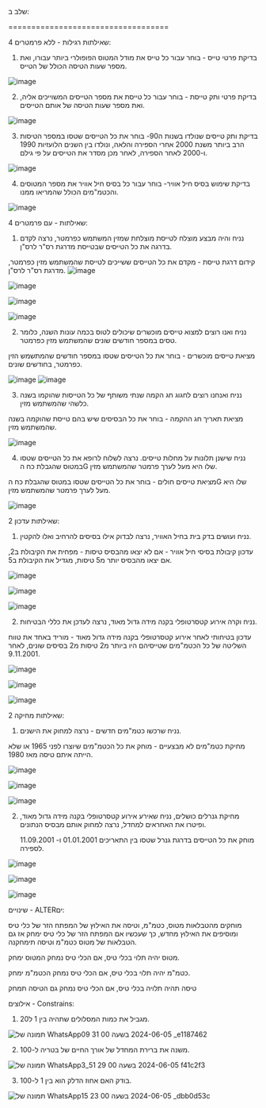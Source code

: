 שלב ב:

===================================

4 שאילתות רגילות - ללא פרמטרים:


 1. בדיקת פרטי טייס - בוחר עבור כל טייס את מודל המטוס הפופולרי ביותר עבורו, ואת מספר שעות הטיסה הכולל של הטייס.

![image](https://github.com/roeygross/DBProject_328494091_214737728/assets/128812767/c454e246-c972-42d4-978f-9ce76464ee43)




2. בדיקת פרטי ותק טייסת - בוחר עבור כל טייסת את מספר הטייסים המשוייכים אליה, ואת מספר שעות הטיסה של אותם הטייסים.

![image](https://github.com/roeygross/DBProject_328494091_214737728/assets/128812767/c0bd74cb-5186-4110-bce5-06adc9d05b46)




3. בדיקת ותק טייסים שנולדו בשנות ה90- בוחר את כל הטייסים שטסו במספר הטיסות הרב ביותר משנת 2000 אחרי הספירה והלאה,  ונולדו בין השנים הלועזיות 1990 ו-2000 לאחר הספירה, לאחר מכן מסדר את הטייסים על פי גילם.

![image](https://github.com/roeygross/DBProject_328494091_214737728/assets/128812767/c3325d1f-a8a1-4adf-b52c-697368b1f0fa)



4. בדיקת שימוש בסיס חיל אוויר- בוחר עבור כל בסיס חיל אוויר את מספר המטוסים והכטמ"מים הכולל שהמריאו ממנו.


![image](https://github.com/roeygross/DBProject_328494091_214737728/assets/128812767/fe2aa5ea-b6da-4a25-ab75-bc45562da45f)


4 שאילתות - עם פרמטרים:


1. נניח והיה מבצע מוצלח לטייסת מוצלחת שמזין המשתמש כפרמטר, נרצה לקדם בדרגה את כל הטייסים שבטייסת מדרגת רס"ר לרס"ן. 

קידום דרגת טייסת - מקדם את כל הטייסים ששייכים לטייסת שהמשתמש מזין כפרמטר, מדרגת רס"ר לרס"ן.
![image](https://github.com/roeygross/DBProject_328494091_214737728/assets/128812767/bf28bb4f-c651-44b5-8aa0-2fba40f76dd2)


![image](https://github.com/roeygross/DBProject_328494091_214737728/assets/128812767/0a8585b4-ad8d-449c-823c-051dc26d3df8)

![image](https://github.com/roeygross/DBProject_328494091_214737728/assets/128812767/efe63e8d-b28c-4e7f-a155-6be333d0fbd8)

![image](https://github.com/roeygross/DBProject_328494091_214737728/assets/128812767/30b9a207-2f66-4cc5-a17f-46680b79141c)






2. נניח ואנו רוצים למצוא טייסים מוכשרים שיכולים לטוס בכמה עונות השנה, כלומר טסים במספר חודשים שונים שהמשתמש מזין כפרמטר.
  
מציאת טייסים מוכשרים - בוחר את כל הטייסים שטסו במספר חודשים שהמתשמש הזין כפרמטר, בחודשים שונים. 

![image](https://github.com/roeygross/DBProject_328494091_214737728/assets/128812767/893af91c-69e7-466f-8a56-e151af337ddc)
![image](https://github.com/roeygross/DBProject_328494091_214737728/assets/128812767/9462b9c1-9b0b-4a62-b650-dc127da8dde0)



3. נניח ואנחנו רוצים לחגוג חג הקמה שנתי משותף של כל הטייסות שהוקמו בשנה כלשהי שהמשתמש מזין. 

מציאת תאריך חג ההקמה - בוחר את כל הבסיסים שיש בהם טייסת שהוקמה בשנה שהמשתמש מזין.

![image](https://github.com/roeygross/DBProject_328494091_214737728/assets/128812767/7a16540f-773c-496e-8931-c77d0684bf08)



4. נניח שישנן תלונות על מחלות טייסים. נרצה לשלוח לרופא את כל הטייסים שטסו במטוס שהגבלת כח הG שלו היא מעל לערך פרמטר שהמשתמש מזין.

מציאת טייסים חולים - בוחר את כל הטייסים שטסו במטוס שהגבלת כח הG שלו היא מעל לערך פרמטר שהמשתמש מזין.




![image](https://github.com/roeygross/DBProject_328494091_214737728/assets/128812767/a40b3831-88a6-4668-919d-5b2324ec7abe)




2 שאילתות עדכון:


1. נניח ועושים בדק בית בחיל האוויר, נרצה לבדוק אילו בסיסים להרחיב ואלו להקטין. 

עדכון קיבולת בסיסי חיל אוויר - אם לא יצאו מהבסיס טיסות - מפחית את הקיבולת ב2, אם יצאו מהבסיס יותר מ5 טיסות, מגדיל את הקיבולת ב5.


![image](https://github.com/roeygross/DBProject_328494091_214737728/assets/128812767/c42455e1-13b6-4195-950b-ced25c083ed4)

![image](https://github.com/roeygross/DBProject_328494091_214737728/assets/128812767/3baeec71-37dc-4a89-8ce7-b538157ab519)

![image](https://github.com/roeygross/DBProject_328494091_214737728/assets/128812767/e7d023e8-96c6-4619-bff5-b1bb88f8bdb8)



2. נניח וקרה  אירוע קטסרטופלי בקנה מידה גדול מאוד, נרצה לעדכן את כללי הבטיחות.

עדכון בטיחותי לאחר אירוע קטסרטופלי בקנה מידה גדול מאוד - מוריד באחד את טווח השליטה של כל הכטמ"מים שטייסיהם היו ביותר מ2 טיסות מ2 בסיסים שונים, לאחר 9.11.2001.

![image](https://github.com/roeygross/DBProject_328494091_214737728/assets/128812767/d3ddd250-291a-4bcc-93c8-2b89dcb6208e)

![image](https://github.com/roeygross/DBProject_328494091_214737728/assets/128812767/5ee1780e-2d5f-47da-8361-43f507f34e65)

![image](https://github.com/roeygross/DBProject_328494091_214737728/assets/128812767/1d81bb90-d43b-4a83-8eb2-76f07c55e309)







2 שאילתות מחיקה:


1. נניח שרכשו כטמ"מים חדשים - נרצה למחוק את הישנים.

מחיקת כטמ"מים לא מבצעיים - מוחק את כל הכטמ"מים שיוצרו לפני 1965 או שלא הייתה איתם טיסה מאז 1980.


![image](https://github.com/roeygross/DBProject_328494091_214737728/assets/128812767/9441931c-bb33-4fdf-a7ca-dc0dbeaee69e)

![image](https://github.com/roeygross/DBProject_328494091_214737728/assets/128812767/ab24af43-0b46-45d2-a0cf-fc94806685b0)

![image](https://github.com/roeygross/DBProject_328494091_214737728/assets/128812767/5a03fa00-9191-459b-8316-d5b981822282)



2. מחיקת גנרלים כושלים, נניח שאירע אירוע קטסרטופלי בקנה מידה גדול מאוד, ופיטרו את האחראים למחדל, נרצה למחוק אותם מבסיס הנתונים.

   מוחק את כל הטייסים בדרגת גנרל שטסו בין התאריכים 01.01.2001 ו- 11.09.2001 לספירה.

![image](https://github.com/roeygross/DBProject_328494091_214737728/assets/128812767/483d9f88-5695-471d-aa70-1871699c43b6)

![image](https://github.com/roeygross/DBProject_328494091_214737728/assets/128812767/0a954f02-a48b-4d86-9191-a83afb51b0f7)

![image](https://github.com/roeygross/DBProject_328494091_214737728/assets/128812767/af7d06b9-27e1-4c04-baa9-60de4e2734ab)




שינויים - ALTERים:



מוחקים מהטבלאות מטוס, כטמ"מ, וטיסה את האילוץ של המפתח הזר של כלי טיס ומוסיפים את האילוץ מחדש, כך שעכשיו אם המפתח הזר של כלי טיס ימחק אז גם הטבלאות של מטוס כטמ"מ וטיסה תימחקנה.

מטוס יהיה תלוי בכלי טיס, אם הכלי טיס נמחק המטוס ימחק. 

כטמ"מ יהיה תלוי בכלי טיס, אם הכלי טיס נמחק הכטמ"מ ימחק. 

טיסה תהיה תלויה בכלי טיס, אם הכלי טיס נמחק גם הטיסה תמחק




   אילוצים - Constrains:

1. מגביל את כמות המסלולים שתהיה בין 1 ל20.

![תמונה של WhatsApp‏ 2024-06-05 בשעה 00 31 09_e1187462](https://github.com/roeygross/DBProject_328494091_214737728/assets/128812767/b7e05246-caeb-4feb-b203-bf631e36b5b9)


2. משנה את ברירת המחדל של אורך החיים של בטריה ל-100.

![תמונה של WhatsApp‏ 2024-06-05 בשעה 00 29 51_3f41c2f3](https://github.com/roeygross/DBProject_328494091_214737728/assets/128812767/4ed4f75f-1eae-44d7-9b23-15d9240872dd)




3. בודק האם אחוז הדלק הוא בין 1 ל-100.

![תמונה של WhatsApp‏ 2024-06-05 בשעה 00 23 15_dbb0d53c](https://github.com/roeygross/DBProject_328494091_214737728/assets/128812767/9d03ce5c-36ca-4d20-ba1d-cf4e026e549b)





